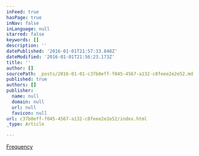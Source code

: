 ```yaml
---
inFeed: true
hasPage: true
inNav: false
inLanguage: null
starred: false
keywords: []
description: ''
datePublished: '2016-01-01T21:57:33.848Z'
dateModified: '2016-01-01T21:56:23.173Z'
title: ''
author: []
sourcePath: _posts/2016-01-01-c37b0eff-f045-4567-a132-c8feee2e2e52.md
published: true
authors: []
publisher:
  name: null
  domain: null
  url: null
  favicon: null
url: c37b0eff-f045-4567-a132-c8feee2e2e52/index.html
_type: Article

---
```

[Frequency][0]

[0]: https://forms.zohopublic.com/teddy/form/NewClients/formperma/5bBEB30A258587F51EB1D64H4